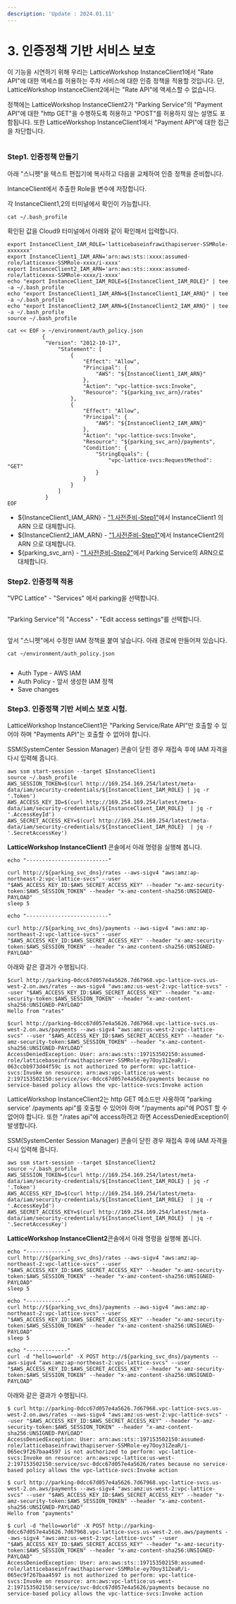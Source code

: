 ```yaml
---
description: 'Update : 2024.01.11'
---
```


# 3. 인증정책 기반 서비스 보호

이 기능을 시연하기 위해 우리는 LatticeWorkshop InstanceClient1에서 "Rate API"에 대한 액세스를 허용하는 주차 서비스에 대한 인증 정책을 적용할 것입니다. 단, LatticeWorkshop InstanceClient2에서는 "Rate API"에 액세스할 수 없습니다.

정책에는 LatticeWorkshop InstanceClient2가 "Parking Service"의 "Payment API"에 대한 "http GET"을 수행하도록 허용하고 "POST"를 허용하지 않는 설명도 포함됩니다. 또한 LatticeWorkshop InstanceClient1에서 "Payment API"에 대한 접근을 차단합니다.

<figure><img src="../.gitbook/assets/image (39).png" alt=""><figcaption></figcaption></figure>

### Step1. 인증정책 만들기

아래 "스니펫"을 텍스트 편집기에 복사하고 다음을 교체하여 인증 정책을 준비합니다.

IntanceClient에서 추출한 Role을 변수에 저장합니다.

각 InstanceClient1,2의 터미널에서 확인이 가능합니다.&#x20;

```
cat ~/.bash_profile
```



확인된 값을 Cloud9 터미널에서 아래와 같이 확인해서 입력합니다.

```
export InstanceClient_IAM_ROLE='latticebaseinfrawithapiserver-SSMRole-xxxxxxx'
export InstanceClient1_IAM_ARN='arn:aws:sts::xxxx:assumed-role/latticexxx-SSMRole-xxxx/i-xxxx'
export InstanceClient2_IAM_ARN='arn:aws:sts::xxxx:assumed-role/latticexxx-SSMRole-xxxx/i-xxxx'
echo "export InstanceClient_IAM_ROLE=${InstanceClient_IAM_ROLE}" | tee -a ~/.bash_profile
echo "export InstanceClient1_IAM_ARN=${InstanceClient1_IAM_ARN}" | tee -a ~/.bash_profile
echo "export InstanceClient2_IAM_ARN=${InstanceClient2_IAM_ARN}" | tee -a ~/.bash_profile
source ~/.bash_profile
```

```
cat << EOF > ~/environment/auth_policy.json
           {
            "Version": "2012-10-17",
                "Statement": [
                    {
                        "Effect": "Allow",
                        "Principal": {
                            "AWS": "${InstanceClient1_IAM_ARN}"
                        },
                        "Action": "vpc-lattice-svcs:Invoke",
                        "Resource": "${parking_svc_arn}/rates"
                    },
                    {
                        "Effect": "Allow",
                        "Principal": {
                            "AWS": "${InstanceClient2_IAM_ARN}"
                        },
                        "Action": "vpc-lattice-svcs:Invoke",
                        "Resource": "${parking_svc_arn}/payments",
                        "Condition": {
                            "StringEquals": {
                                "vpc-lattice-svcs:RequestMethod": "GET"
                            }
                        }
                    }
                ]
            }
EOF

```

* ${InstanceClient1\_IAM\_ARN} - ["1.사전준비-Step1"](1..md#step1.-client)에서 InstanceClient1 의 ARN 으로 대체합니다.
* ${InstanceClient2\_IAM\_ARN} - ["1.사전준비-Step1"](1..md#step1.-client)에서 InstanceClient2의 ARN 으로 대체합니다.
* ${parking\_svc\_arn} - ["1.사전준비-Step2"](1..md#step2.-service-domain-arn)에서 Parking Service의 ARN으로 대체합니다.

### Step2. 인증정책 적용

"VPC Lattice" - "Services" 에서 parking을 선택합니다.

<figure><img src="../.gitbook/assets/image (1) (1) (1) (1).png" alt=""><figcaption></figcaption></figure>

"Parking Service"의 "Access" - "Edit access settings"를 선택합니다.

<figure><img src="../.gitbook/assets/image (2) (1).png" alt=""><figcaption></figcaption></figure>

앞서 "스니펫"에서 수정한 IAM 정책을 붙여 넣습니다. 아래 경로에 만들어져 있습니다.

```
cat ~/environment/auth_policy.json

```

<figure><img src="../.gitbook/assets/image (5) (1).png" alt=""><figcaption></figcaption></figure>

* Auth Type - AWS IAM
* Auth Policy - 앞서 생성한 IAM 정책
* Save changes

### Step3. 인증정책 기반 서비스 보호 시험.

LatticeWorkshop InstanceClient1은 "Parking Service/Rate API"만 호출할 수 있어야 하며 "Payments API"는 호출할 수 없어야 합니다.

SSM(SystemCenter Session Manager) 콘솔이 닫힌 경우 재접속 후에 IAM 자격을 다시 입력해 줍니다.

```
aws ssm start-session --target $InstanceClient1
source ~/.bash_profile
AWS_SESSION_TOKEN=$(curl http://169.254.169.254/latest/meta-data/iam/security-credentials/${InstanceClient_IAM_ROLE} | jq -r '.Token')
AWS_ACCESS_KEY_ID=$(curl http://169.254.169.254/latest/meta-data/iam/security-credentials/${InstanceClient_IAM_ROLE}  | jq -r '.AccessKeyId')
AWS_SECRET_ACCESS_KEY=$(curl http://169.254.169.254/latest/meta-data/iam/security-credentials/${InstanceClient_IAM_ROLE}  | jq -r '.SecretAccessKey')

```

**LatticeWorkshop InstanceClient1** 콘솔에서 아래 명령을 실행해 봅니다.

```
echo "--------------------------"

curl http://${parking_svc_dns}/rates --aws-sigv4 "aws:amz:ap-northeast-2:vpc-lattice-svcs" --user "$AWS_ACCESS_KEY_ID:$AWS_SECRET_ACCESS_KEY" --header "x-amz-security-token:$AWS_SESSION_TOKEN" --header "x-amz-content-sha256:UNSIGNED-PAYLOAD"
sleep 5

echo "--------------------------"

curl http://${parking_svc_dns}/payments --aws-sigv4 "aws:amz:ap-northeast-2:vpc-lattice-svcs" --user "$AWS_ACCESS_KEY_ID:$AWS_SECRET_ACCESS_KEY" --header "x-amz-security-token:$AWS_SESSION_TOKEN" --header "x-amz-content-sha256:UNSIGNED-PAYLOAD"

```

아래와 같은 결과가 수행됩니다.

```
$curl http://parking-0dcc67d057e4a5626.7d67968.vpc-lattice-svcs.us-west-2.on.aws/rates --aws-sigv4 "aws:amz:us-west-2:vpc-lattice-svcs" --user "$AWS_ACCESS_KEY_ID:$AWS_SECRET_ACCESS_KEY" --header "x-amz-security-token:$AWS_SESSION_TOKEN" --header "x-amz-content-sha256:UNSIGNED-PAYLOAD"
Hello from "rates"

$curl http://parking-0dcc67d057e4a5626.7d67968.vpc-lattice-svcs.us-west-2.on.aws/payments --aws-sigv4 "aws:amz:us-west-2:vpc-lattice-svcs" --user "$AWS_ACCESS_KEY_ID:$AWS_SECRET_ACCESS_KEY" --header "x-amz-security-token:$AWS_SESSION_TOKEN" --header "x-amz-content-sha256:UNSIGNED-PAYLOAD"
AccessDeniedException: User: arn:aws:sts::197153502150:assumed-role/latticebaseinfrawithapiserver-SSMRole-ey7Ooy31ZeaR/i-063ccbb973d44f59c is not authorized to perform: vpc-lattice-svcs:Invoke on resource: arn:aws:vpc-lattice:us-west-2:197153502150:service/svc-0dcc67d057e4a5626/payments because no service-based policy allows the vpc-lattice-svcs:Invoke action
```

LatticeWorkshop InstanceClient2는 http GET 메소드만 사용하여 "parking service' /payments api"를 호출할 수 있어야 하며 "/payments api"에 POST 할 수 없어야 합니다. 또한 "/rates api"에 access하려고 하면 AccessDeniedException이 발생합니다.

SSM(SystemCenter Session Manager) 콘솔이 닫힌 경우 재접속 후에 IAM 자격을 다시 입력해 줍니다.

```
aws ssm start-session --target $InstanceClient2
source ~/.bash_profile
AWS_SESSION_TOKEN=$(curl http://169.254.169.254/latest/meta-data/iam/security-credentials/${InstanceClient_IAM_ROLE} | jq -r '.Token')
AWS_ACCESS_KEY_ID=$(curl http://169.254.169.254/latest/meta-data/iam/security-credentials/${InstanceClient_IAM_ROLE}  | jq -r '.AccessKeyId')
AWS_SECRET_ACCESS_KEY=$(curl http://169.254.169.254/latest/meta-data/iam/security-credentials/${InstanceClient_IAM_ROLE}  | jq -r '.SecretAccessKey')

```

**LatticeWorkshop InstanceClient2**콘솔에서 아래 명령을 실행해 봅니다.

```
echo "-------------"
curl http://${parking_svc_dns}/rates --aws-sigv4 "aws:amz:ap-northeast-2:vpc-lattice-svcs" --user "$AWS_ACCESS_KEY_ID:$AWS_SECRET_ACCESS_KEY" --header "x-amz-security-token:$AWS_SESSION_TOKEN" --header "x-amz-content-sha256:UNSIGNED-PAYLOAD"
sleep 5

echo "-------------"
curl http://${parking_svc_dns}/payments --aws-sigv4 "aws:amz:ap-northeast-2:vpc-lattice-svcs" --user "$AWS_ACCESS_KEY_ID:$AWS_SECRET_ACCESS_KEY" --header "x-amz-security-token:$AWS_SESSION_TOKEN" --header "x-amz-content-sha256:UNSIGNED-PAYLOAD"
sleep 5

echo "-------------"
curl -d "hello=world" -X POST http://${parking_svc_dns}/payments --aws-sigv4 "aws:amz:ap-northeast-2:vpc-lattice-svcs" --user "$AWS_ACCESS_KEY_ID:$AWS_SECRET_ACCESS_KEY" --header "x-amz-security-token:$AWS_SESSION_TOKEN" --header "x-amz-content-sha256:UNSIGNED-PAYLOAD"
```

아래와 같은 결과가 수행됩니다.

```
$ curl http://parking-0dcc67d057e4a5626.7d67968.vpc-lattice-svcs.us-west-2.on.aws/rates --aws-sigv4 "aws:amz:us-west-2:vpc-lattice-svcs" --user "$AWS_ACCESS_KEY_ID:$AWS_SECRET_ACCESS_KEY" --header "x-amz-security-token:$AWS_SESSION_TOKEN" --header "x-amz-content-sha256:UNSIGNED-PAYLOAD"
AccessDeniedException: User: arn:aws:sts::197153502150:assumed-role/latticebaseinfrawithapiserver-SSMRole-ey7Ooy31ZeaR/i-065ec9f267baa4597 is not authorized to perform: vpc-lattice-svcs:Invoke on resource: arn:aws:vpc-lattice:us-west-2:197153502150:service/svc-0dcc67d057e4a5626/rates because no service-based policy allows the vpc-lattice-svcs:Invoke action

$ curl http://parking-0dcc67d057e4a5626.7d67968.vpc-lattice-svcs.us-west-2.on.aws/payments --aws-sigv4 "aws:amz:us-west-2:vpc-lattice-svcs" --user "$AWS_ACCESS_KEY_ID:$AWS_SECRET_ACCESS_KEY" --header "x-amz-security-token:$AWS_SESSION_TOKEN" --header "x-amz-content-sha256:UNSIGNED-PAYLOAD"
Hello from "payments"

$ curl -d "hello=world" -X POST http://parking-0dcc67d057e4a5626.7d67968.vpc-lattice-svcs.us-west-2.on.aws/payments --aws-sigv4 "aws:amz:us-west-2:vpc-lattice-svcs" --user "$AWS_ACCESS_KEY_ID:$AWS_SECRET_ACCESS_KEY" --header "x-amz-security-token:$AWS_SESSION_TOKEN" --header "x-amz-content-sha256:UNSIGNED-PAYLOAD"
AccessDeniedException: User: arn:aws:sts::197153502150:assumed-role/latticebaseinfrawithapiserver-SSMRole-ey7Ooy31ZeaR/i-065ec9f267baa4597 is not authorized to perform: vpc-lattice-svcs:Invoke on resource: arn:aws:vpc-lattice:us-west-2:197153502150:service/svc-0dcc67d057e4a5626/payments because no service-based policy allows the vpc-lattice-svcs:Invoke action
```
